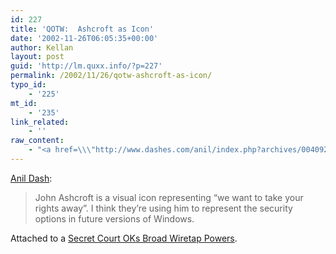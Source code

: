 ```yaml
---
id: 227
title: 'QOTW:  Ashcroft as Icon'
date: '2002-11-26T06:05:35+00:00'
author: Kellan
layout: post
guid: 'http://lm.quxx.info/?p=227'
permalink: /2002/11/26/qotw-ashcroft-as-icon/
typo_id:
    - '225'
mt_id:
    - '235'
link_related:
    - ''
raw_content:
    - "<a href=\\\"http://www.dashes.com/anil/index.php?archives/004092.php\\\">Anil Dash</a>:\n<blockquote>\nJohn Ashcroft is a visual icon representing \\\"we want to take your rights away\\\". I think they\\'re using him to represent the security options in future versions of Windows.\n</blockquote>\nAttached to a <a href=\\\"http://www.reuters.com/newsArticle.jhtml?type=topNews&storyID=1762254\\\">Secret Court OKs Broad Wiretap Powers</a>."
---
```


[Anil Dash](http://www.dashes.com/anil/index.php?archives/004092.php):

> John Ashcroft is a visual icon representing “we want to take your rights away”. I think they’re using him to represent the security options in future versions of Windows.

Attached to a [Secret Court OKs Broad Wiretap Powers](http://www.reuters.com/newsArticle.jhtml?type=topNews&storyID=1762254). 